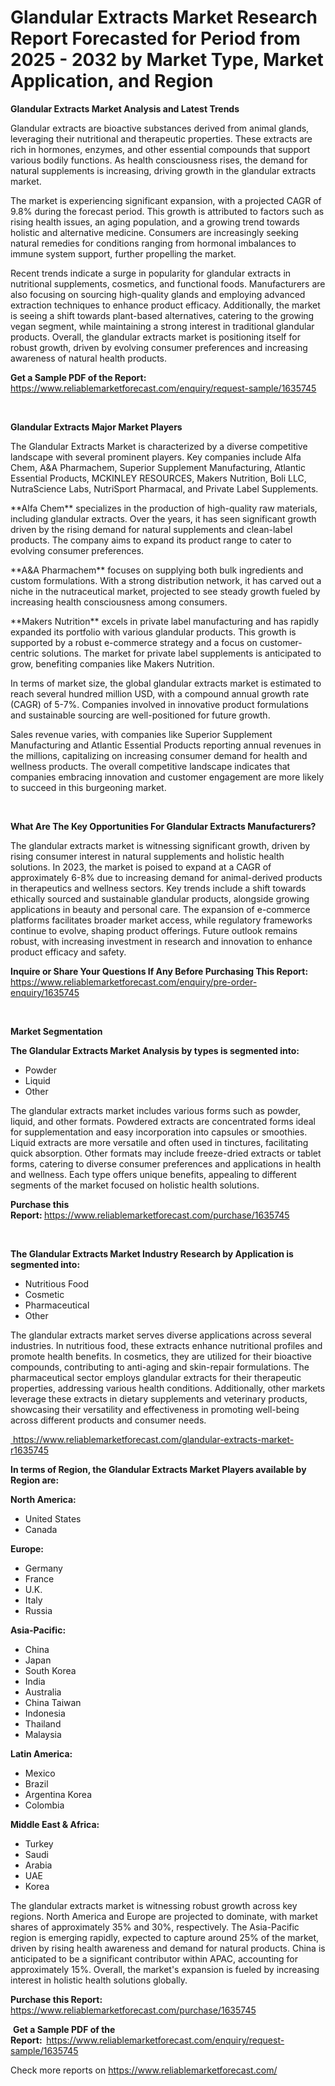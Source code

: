 <p><h1>Glandular Extracts Market Research Report Forecasted for Period from 2025 -  2032 by Market Type, Market Application, and Region</h1></p><p><strong>Glandular Extracts Market Analysis and Latest Trends</strong></p>
<p><p>Glandular extracts are bioactive substances derived from animal glands, leveraging their nutritional and therapeutic properties. These extracts are rich in hormones, enzymes, and other essential compounds that support various bodily functions. As health consciousness rises, the demand for natural supplements is increasing, driving growth in the glandular extracts market.</p><p>The market is experiencing significant expansion, with a projected CAGR of 9.8% during the forecast period. This growth is attributed to factors such as rising health issues, an aging population, and a growing trend towards holistic and alternative medicine. Consumers are increasingly seeking natural remedies for conditions ranging from hormonal imbalances to immune system support, further propelling the market.</p><p>Recent trends indicate a surge in popularity for glandular extracts in nutritional supplements, cosmetics, and functional foods. Manufacturers are also focusing on sourcing high-quality glands and employing advanced extraction techniques to enhance product efficacy. Additionally, the market is seeing a shift towards plant-based alternatives, catering to the growing vegan segment, while maintaining a strong interest in traditional glandular products. Overall, the glandular extracts market is positioning itself for robust growth, driven by evolving consumer preferences and increasing awareness of natural health products.</p></p>
<p><strong>Get a Sample PDF of the Report:&nbsp;</strong> <a href="https://www.reliablemarketforecast.com/enquiry/request-sample/1635745?utm_campaign=2866&utm_medium=2&utm_source=Github&utm_content=ia&utm_term=31032025&utm_id=glandular-extracts">https://www.reliablemarketforecast.com/enquiry/request-sample/1635745</a></p>
<p>&nbsp;</p>
<p><strong>Glandular Extracts Major Market Players</strong></p>
<p><p>The Glandular Extracts Market is characterized by a diverse competitive landscape with several prominent players. Key companies include Alfa Chem, A&A Pharmachem, Superior Supplement Manufacturing, Atlantic Essential Products, MCKINLEY RESOURCES, Makers Nutrition, Boli LLC, NutraScience Labs, NutriSport Pharmacal, and Private Label Supplements. </p><p>**Alfa Chem** specializes in the production of high-quality raw materials, including glandular extracts. Over the years, it has seen significant growth driven by the rising demand for natural supplements and clean-label products. The company aims to expand its product range to cater to evolving consumer preferences.</p><p>**A&A Pharmachem** focuses on supplying both bulk ingredients and custom formulations. With a strong distribution network, it has carved out a niche in the nutraceutical market, projected to see steady growth fueled by increasing health consciousness among consumers.</p><p>**Makers Nutrition** excels in private label manufacturing and has rapidly expanded its portfolio with various glandular products. This growth is supported by a robust e-commerce strategy and a focus on customer-centric solutions. The market for private label supplements is anticipated to grow, benefiting companies like Makers Nutrition.</p><p>In terms of market size, the global glandular extracts market is estimated to reach several hundred million USD, with a compound annual growth rate (CAGR) of 5-7%. Companies involved in innovative product formulations and sustainable sourcing are well-positioned for future growth.</p><p>Sales revenue varies, with companies like Superior Supplement Manufacturing and Atlantic Essential Products reporting annual revenues in the millions, capitalizing on increasing consumer demand for health and wellness products. The overall competitive landscape indicates that companies embracing innovation and customer engagement are more likely to succeed in this burgeoning market.</p></p>
<p>&nbsp;</p>
<p><strong>What Are The Key Opportunities For Glandular Extracts Manufacturers?</strong></p>
<p><p>The glandular extracts market is witnessing significant growth, driven by rising consumer interest in natural supplements and holistic health solutions. In 2023, the market is poised to expand at a CAGR of approximately 6-8% due to increasing demand for animal-derived products in therapeutics and wellness sectors. Key trends include a shift towards ethically sourced and sustainable glandular products, alongside growing applications in beauty and personal care. The expansion of e-commerce platforms facilitates broader market access, while regulatory frameworks continue to evolve, shaping product offerings. Future outlook remains robust, with increasing investment in research and innovation to enhance product efficacy and safety.</p></p>
<p><strong>Inquire or Share Your Questions If Any Before Purchasing This Report:</strong> <a href="https://www.reliablemarketforecast.com/enquiry/pre-order-enquiry/1635745?utm_campaign=2866&utm_medium=2&utm_source=Github&utm_content=ia&utm_term=31032025&utm_id=glandular-extracts">https://www.reliablemarketforecast.com/enquiry/pre-order-enquiry/1635745</a></p>
<p>&nbsp;</p>
<p><strong>Market Segmentation</strong></p>
<p><strong>The Glandular Extracts Market Analysis by types is segmented into:</strong></p>
<p><ul><li>Powder</li><li>Liquid</li><li>Other</li></ul></p>
<p><p>The glandular extracts market includes various forms such as powder, liquid, and other formats. Powdered extracts are concentrated forms ideal for supplementation and easy incorporation into capsules or smoothies. Liquid extracts are more versatile and often used in tinctures, facilitating quick absorption. Other formats may include freeze-dried extracts or tablet forms, catering to diverse consumer preferences and applications in health and wellness. Each type offers unique benefits, appealing to different segments of the market focused on holistic health solutions.</p></p>
<p><strong>Purchase this Report:&nbsp;</strong><a href="https://www.reliablemarketforecast.com/purchase/1635745?utm_campaign=2866&utm_medium=2&utm_source=Github&utm_content=ia&utm_term=31032025&utm_id=glandular-extracts">https://www.reliablemarketforecast.com/purchase/1635745</a></p>
<p>&nbsp;</p>
<p><strong>The Glandular Extracts Market Industry Research by Application is segmented into:</strong></p>
<p><ul><li>Nutritious Food</li><li>Cosmetic</li><li>Pharmaceutical</li><li>Other</li></ul></p>
<p><p>The glandular extracts market serves diverse applications across several industries. In nutritious food, these extracts enhance nutritional profiles and promote health benefits. In cosmetics, they are utilized for their bioactive compounds, contributing to anti-aging and skin-repair formulations. The pharmaceutical sector employs glandular extracts for their therapeutic properties, addressing various health conditions. Additionally, other markets leverage these extracts in dietary supplements and veterinary products, showcasing their versatility and effectiveness in promoting well-being across different products and consumer needs.</p></p>
<p><a href="https://www.reliablemarketforecast.com/glandular-extracts-market-r1635745?utm_campaign=2866&utm_medium=2&utm_source=Github&utm_content=ia&utm_term=31032025&utm_id=glandular-extracts">&nbsp;https://www.reliablemarketforecast.com/glandular-extracts-market-r1635745</a></p>
<p><strong>In terms of Region, the Glandular Extracts Market Players available by Region are:</strong></p>
<p>
    <p> <strong> North America: </strong>
        <ul>
            <li>United States</li>
            <li>Canada</li>
        </ul>
        </p> 
    <p> <strong> Europe: </strong>
        <ul>
            <li>Germany</li>
            <li>France</li>
            <li>U.K.</li>
            <li>Italy</li>
            <li>Russia</li>
        </ul>
        </p> 
    <p> <strong> Asia-Pacific: </strong>
        <ul>
            <li>China</li>
            <li>Japan</li>
            <li>South Korea</li>
            <li>India</li>
            <li>Australia</li>
            <li>China Taiwan</li>
            <li>Indonesia</li>
            <li>Thailand</li>
            <li>Malaysia</li>
        </ul>
        </p> 
    <p> <strong> Latin America: </strong>
        <ul>
            <li>Mexico</li>
            <li>Brazil</li>
            <li>Argentina Korea</li>
            <li>Colombia</li>
        </ul>
        </p> 
    <p> <strong> Middle East & Africa: </strong>
        <ul>
            <li>Turkey</li>
            <li>Saudi</li>
            <li>Arabia</li>
            <li>UAE</li>
            <li>Korea</li>
        </ul>
    </p>
    </p>
<p><p>The glandular extracts market is witnessing robust growth across key regions. North America and Europe are projected to dominate, with market shares of approximately 35% and 30%, respectively. The Asia-Pacific region is emerging rapidly, expected to capture around 25% of the market, driven by rising health awareness and demand for natural products. China is anticipated to be a significant contributor within APAC, accounting for approximately 15%. Overall, the market's expansion is fueled by increasing interest in holistic health solutions globally.</p></p>
<p><strong>Purchase this Report: </strong><a href="https://www.reliablemarketforecast.com/purchase/1635745?utm_campaign=2866&utm_medium=2&utm_source=Github&utm_content=ia&utm_term=31032025&utm_id=glandular-extracts">https://www.reliablemarketforecast.com/purchase/1635745</a></p>
<p>&nbsp;<strong>Get a Sample PDF of the Report:&nbsp;&nbsp;</strong><a href="https://www.reliablemarketforecast.com/enquiry/request-sample/1635745?utm_campaign=2866&utm_medium=2&utm_source=Github&utm_content=ia&utm_term=31032025&utm_id=glandular-extracts">https://www.reliablemarketforecast.com/enquiry/request-sample/1635745</a></p>
<p><strong></strong></p>
<p>Check more reports on <a href="https://www.reliablemarketforecast.com/?utm_campaign=2866&utm_medium=2&utm_source=Github&utm_content=ia&utm_term=31032025&utm_id=glandular-extracts">https://www.reliablemarketforecast.com/</a></p>